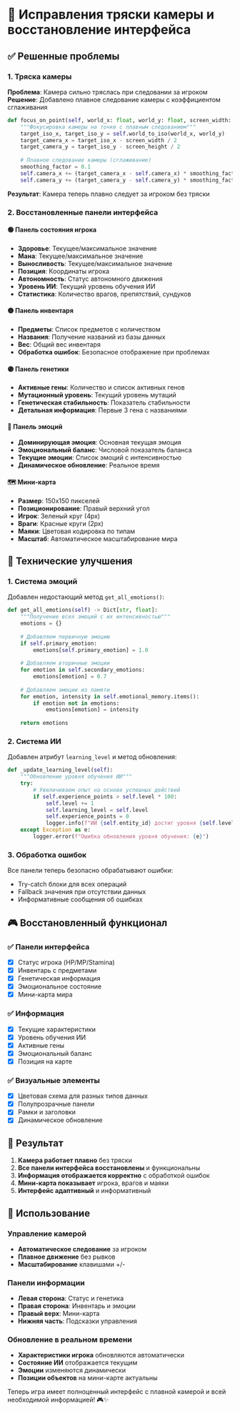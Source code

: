 # 🔧 Исправления тряски камеры и восстановление интерфейса

## ✅ Решенные проблемы

### 1. Тряска камеры
**Проблема**: Камера сильно тряслась при следовании за игроком
**Решение**: Добавлено плавное следование камеры с коэффициентом сглаживания

```python
def focus_on_point(self, world_x: float, world_y: float, screen_width: int, screen_height: int):
    """Фокусировка камеры на точке с плавным следованием"""
    target_iso_x, target_iso_y = self.world_to_iso(world_x, world_y)
    target_camera_x = target_iso_x - screen_width / 2
    target_camera_y = target_iso_y - screen_height / 2
    
    # Плавное следование камеры (сглаживание)
    smoothing_factor = 0.1
    self.camera_x += (target_camera_x - self.camera_x) * smoothing_factor
    self.camera_y += (target_camera_y - self.camera_y) * smoothing_factor
```

**Результат**: Камера теперь плавно следует за игроком без тряски

### 2. Восстановленные панели интерфейса

#### 🟢 Панель состояния игрока
- **Здоровье**: Текущее/максимальное значение
- **Мана**: Текущее/максимальное значение  
- **Выносливость**: Текущее/максимальное значение
- **Позиция**: Координаты игрока
- **Автономность**: Статус автономного движения
- **Уровень ИИ**: Текущий уровень обучения ИИ
- **Статистика**: Количество врагов, препятствий, сундуков

#### 🟡 Панель инвентаря
- **Предметы**: Список предметов с количеством
- **Названия**: Получение названий из базы данных
- **Вес**: Общий вес инвентаря
- **Обработка ошибок**: Безопасное отображение при проблемах

#### 🟣 Панель генетики
- **Активные гены**: Количество и список активных генов
- **Мутационный уровень**: Текущий уровень мутаций
- **Генетическая стабильность**: Показатель стабильности
- **Детальная информация**: Первые 3 гена с названиями

#### 🔵 Панель эмоций
- **Доминирующая эмоция**: Основная текущая эмоция
- **Эмоциональный баланс**: Числовой показатель баланса
- **Текущие эмоции**: Список эмоций с интенсивностью
- **Динамическое обновление**: Реальное время

#### 🗺️ Мини-карта
- **Размер**: 150x150 пикселей
- **Позиционирование**: Правый верхний угол
- **Игрок**: Зеленый круг (4px)
- **Враги**: Красные круги (2px)
- **Маяки**: Цветовая кодировка по типам
- **Масштаб**: Автоматическое масштабирование мира

## 🔧 Технические улучшения

### 1. Система эмоций
Добавлен недостающий метод `get_all_emotions()`:
```python
def get_all_emotions(self) -> Dict[str, float]:
    """Получение всех эмоций с их интенсивностью"""
    emotions = {}
    
    # Добавляем первичную эмоцию
    if self.primary_emotion:
        emotions[self.primary_emotion] = 1.0
    
    # Добавляем вторичные эмоции
    for emotion in self.secondary_emotions:
        emotions[emotion] = 0.7
    
    # Добавляем эмоции из памяти
    for emotion, intensity in self.emotional_memory.items():
        if emotion not in emotions:
            emotions[emotion] = intensity
    
    return emotions
```

### 2. Система ИИ
Добавлен атрибут `learning_level` и метод обновления:
```python
def _update_learning_level(self):
    """Обновление уровня обучения ИИ"""
    try:
        # Увеличиваем опыт на основе успешных действий
        if self.experience_points > self.level * 100:
            self.level += 1
            self.learning_level = self.level
            self.experience_points = 0
            logger.info(f"ИИ {self.entity_id} достиг уровня {self.level}")
    except Exception as e:
        logger.error(f"Ошибка обновления уровня обучения: {e}")
```

### 3. Обработка ошибок
Все панели теперь безопасно обрабатывают ошибки:
- Try-catch блоки для всех операций
- Fallback значения при отсутствии данных
- Информативные сообщения об ошибках

## 🎮 Восстановленный функционал

### ✅ Панели интерфейса
- [x] Статус игрока (HP/MP/Stamina)
- [x] Инвентарь с предметами
- [x] Генетическая информация
- [x] Эмоциональное состояние
- [x] Мини-карта мира

### ✅ Информация
- [x] Текущие характеристики
- [x] Уровень обучения ИИ
- [x] Активные гены
- [x] Эмоциональный баланс
- [x] Позиция на карте

### ✅ Визуальные элементы
- [x] Цветовая схема для разных типов данных
- [x] Полупрозрачные панели
- [x] Рамки и заголовки
- [x] Динамическое обновление

## 🚀 Результат

1. **Камера работает плавно** без тряски
2. **Все панели интерфейса восстановлены** и функциональны
3. **Информация отображается корректно** с обработкой ошибок
4. **Мини-карта показывает** игрока, врагов и маяки
5. **Интерфейс адаптивный** и информативный

## 🎯 Использование

### Управление камерой
- **Автоматическое следование** за игроком
- **Плавное движение** без рывков
- **Масштабирование** клавишами +/-

### Панели информации
- **Левая сторона**: Статус и генетика
- **Правая сторона**: Инвентарь и эмоции
- **Правый верх**: Мини-карта
- **Нижняя часть**: Подсказки управления

### Обновление в реальном времени
- **Характеристики игрока** обновляются автоматически
- **Состояние ИИ** отображается текущим
- **Эмоции** изменяются динамически
- **Позиции объектов** на мини-карте актуальны

Теперь игра имеет полноценный интерфейс с плавной камерой и всей необходимой информацией! 🎮✨
